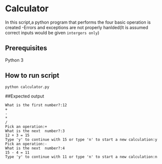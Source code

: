 # Calculator
In this script,a python program that performs the four basic operation is created
-Errors and exceptions are not properly hanlded(It is assumed correct inputs would be given `intergers only`)

## Prerequisites
Python 3

## How to run script
`python calculator.py`

##Expected output
```
What is the first number?:12
+
-
*
/
Pick an operation:+
What is the next  number?:3
12 + 3 = 15
Type 'y' to continue with 15 or type 'n' to start a new calculation:y
Pick an operation:-
What is the next  number?:4
15 - 4 = 11
Type 'y' to continue with 11 or type 'n' to start a new calculation:n

```
